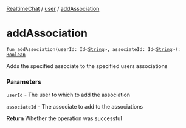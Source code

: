 [RealtimeChat](../index.md) / [user](index.md) / [addAssociation](./add-association.md)

# addAssociation

`fun addAssociation(userId: Id<`[`String`](https://kotlinlang.org/api/latest/jvm/stdlib/kotlin/-string/index.html)`>, associateId: Id<`[`String`](https://kotlinlang.org/api/latest/jvm/stdlib/kotlin/-string/index.html)`>): `[`Boolean`](https://kotlinlang.org/api/latest/jvm/stdlib/kotlin/-boolean/index.html)

Adds the specified associate to the specified users associations

### Parameters

`userId` - The user to which to add the association

`associateId` - The associate to add to the associations

**Return**
Whether the operation was successful

